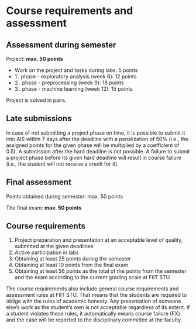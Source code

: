 # Course requirements and assessment

## Assessment during semester 

Project: **max. 50 points**
* Work on the project and tasks during labs: 5 points
* 1`.` phase - exploratory analysis (week 6): 12 points
* 2`.` phase - preprocessing (week 9): 18 points
* 3`.` phase -  machine learning (week 12): 15 points

Project is solved in pairs.

## Late submissions
In case of not submitting a project phase on time, it is possible to submit it into AIS within 7 days after the deadline with a penalization of 50% (i.e., the assigned points for the given phase will be multiplied by a coefficient of 0.5). A submission after the hard deadline is not possible. A failure to submit a project phase before its given hard deadline will result in course failure (i.e., the student will not receive a credit for it).

## Final assessment

Points obtained during semester: max. 50 points

The final exam: **max. 50 points**

## Course requirements

1. Project preparation and presentation at an acceptable level of quality, submitted at the given deadlines
2. Active participation in labs
3. Obtaining at least 25 points during the semester
4. Obtaining at least 10 points from the final exam
5. Obtaining at least 56 points as the total of the points from the semester and the exam according to the current grading scale at FIIT STU

The course requirements also include general course requirements and assessment rules at FIIT STU. That means that the students are required to oblige with the rules of academic honesty. Any presentation of someone else’s work as the student’s own is not acceptable regardless of its extent. If a student violates these rules, it automatically means course failure (FX) and the case will be reported to the disciplinary committee at the faculty.
